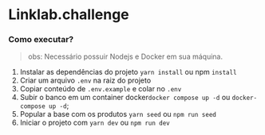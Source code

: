 # Linklab.challenge

### Como executar?

> obs: Necessário possuir Nodejs e Docker em sua máquina.

1. Instalar as dependências do projeto `yarn install` ou npm `install`
2. Criar um arquivo `.env` na raiz do projeto
3. Copiar conteúdo de `.env.example` e colar no `.env` 
4. Subir o banco em um container docker`docker compose up -d` ou `docker-compose up -d`;
5. Popular a base com os produtos `yarn seed` ou `npm run seed`
6. Iniciar o projeto com `yarn dev` ou `npm run dev`